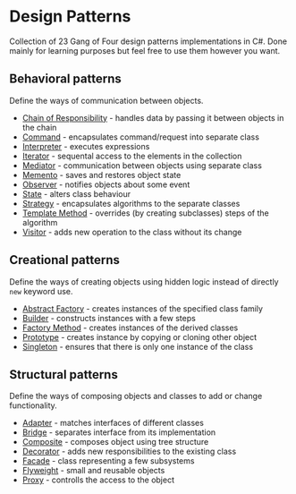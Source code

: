 # Design Patterns
Collection of 23 Gang of Four design patterns implementations in C#. Done mainly for learning purposes but feel free to use them however you want.

## Behavioral patterns
Define the ways of communication between objects.
 - [Chain of Responsibility](./DesignPatterns/Behavioral/ChainOfResp/) - handles data by passing it between objects in the chain
 - [Command](./DesignPatterns/Behavioral/Command/) - encapsulates command/request into separate class
 - [Interpreter](./DesignPatterns/Behavioral/Interpreter/) - executes expressions
 - [Iterator](./DesignPatterns/Behavioral/Iterator/) - sequental access to the elements in the collection
 - [Mediator](./DesignPatterns/Behavioral/Mediator/) - communication between objects using separate class
 - [Memento](./DesignPatterns/Behavioral/Memento/) - saves and restores object state
 - [Observer](./DesignPatterns/Behavioral/Observer/) - notifies objects about some event
 - [State](./DesignPatterns/Behavioral/State/) - alters class behaviour
 - [Strategy](./DesignPatterns/Behavioral/Strategy/) - encapsulates algorithms to the separate classes
 - [Template Method](./DesignPatterns/Behavioral/TemplateMethod/) - overrides (by creating subclasses) steps of the algorithm
 - [Visitor](./DesignPatterns/Behavioral/Visitor/) - adds new operation to the class without its change

## Creational patterns
Define the ways of creating objects using hidden logic instead of directly `new` keyword use.
 - [Abstract Factory](./DesignPatterns/Creational/AbstractFactory/) - creates instances of the specified class family
 - [Builder](./DesignPatterns/Creational/Builder/) - constructs instances with a few steps
 - [Factory Method](./DesignPatterns/Creational/FactoryMethod/) - creates instances of the derived classes
 - [Prototype](./DesignPatterns/Creational/Prototype/) - creates instance by copying or cloning other object
 - [Singleton](./DesignPatterns/Creational/Singleton/) - ensures that there is only one instance of the class

## Structural patterns
Define the ways of composing objects and classes to add or change functionality.
 - [Adapter](./DesignPatterns/Structural/Adapter/) - matches interfaces of different classes
 - [Bridge](./DesignPatterns/Structural/Bridge/) - separates interface from its implementation
 - [Composite](./DesignPatterns/Structural/Composite/) - composes object using tree structure
 - [Decorator](./DesignPatterns/Structural/Decorator/) - adds new responsibilities to the existing class
 - [Facade](./DesignPatterns/Structural/Facade/) - class representing a few subsystems
 - [Flyweight](./DesignPatterns/Structural/Flyweight/) - small and reusable objects
 - [Proxy](./DesignPatterns/Structural/Proxy/) - controlls the access to the object